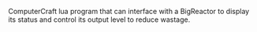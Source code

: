 ComputerCraft lua program that can interface with a BigReactor to display its status and control its output level to reduce wastage.
